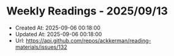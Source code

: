 # Weekly Readings - 2025/09/13

- Created At: 2025-09-06 00:18:00
- Updated At: 2025-09-06 00:18:00
- Url: https://api.github.com/repos/ackkerman/reading-materials/issues/132

